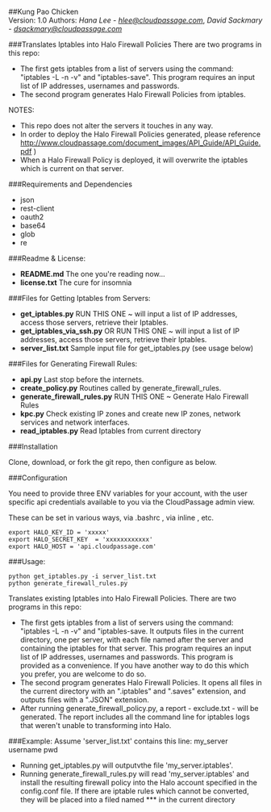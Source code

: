 ##Kung Pao Chicken  
Version: 1.0
Authors: *Hana Lee* - *hlee@cloudpassage.com*, *David Sackmary* - *dsackmary@cloudpassage.com*

###Translates Iptables into Halo Firewall Policies
There are two programs in this repo:  
* The first gets iptables from a list of servers using the command: "iptables -L -n -v" and "iptables-save".  This program requires an input list of IP addresses, usernames and passwords.  
* The second program generates Halo Firewall Policies from iptables.

NOTES:  
* This repo does not alter the servers it touches in any way.
* In order to deploy the Halo Firewall Policies generated, please reference http://www.cloudpassage.com/document_images/API_Guide/API_Guide.pdf )
* When a Halo Firewall Policy is deployed, it will overwrite the iptables which is current on that server.

###Requirements and Dependencies
* json
* rest-client
* oauth2
* base64
* glob
* re

###Readme & License:
* **README.md**   The one you're reading now...
* **license.txt**   The cure for insomnia

###Files for Getting Iptables from Servers:
* **get_iptables.py**  RUN THIS ONE ~ will input a list of IP addresses, access those servers, retrieve their Iptables.
* **get_iptables_via_ssh.py**  OR RUN THIS ONE ~ will input a list of IP addresses, access those servers, retrieve their Iptables. 
* **server_list.txt**  Sample input file for get_iptables.py  (see usage below)

###Files for Generating Firewall Rules:

* **api.py**   Last stop before the internets.
* **create_policy.py**   Routines called by generate_firewall_rules.
* **generate_firewall_rules.py**   RUN THIS ONE ~ Generate Halo Firewall Rules
* **kpc.py**   Check existing IP zones and create new IP zones, network services and network interfaces. 
* **read_iptables.py**   Read Iptables from current directory

###Installation 

Clone, download, or fork the git repo, then configure as below.

###Configuration

You need to provide three ENV variables for your account, with the user specific api credentials
available to you via the  CloudPassage admin view.

These can be set in various ways, via .bashrc , via inline , etc. 
```
export HALO_KEY_ID = 'xxxxx'
export HALO_SECRET_KEY  = 'xxxxxxxxxxxx'
export HALO_HOST = 'api.cloudpassage.com'
```

###Usage:
```
python get_iptables.py -i server_list.txt 
python generate_firewall_rules.py  
```

Translates existing Iptables into Halo Firewall Policies.  There are two programs in this repo:  
* The first gets iptables from a list of servers using the command: "iptables -L -n -v" and "iptables-save.  It outputs files in the current directory, one per server, with each file named after the server and containing the iptables for that server.  This program requires an input list of IP addresses, usernames and passwords.  This program is provided as a convenience. If you have another way to do this which you prefer, you are welcome to do so.  
* The second program generates Halo Firewall Policies.  It opens all files in the current directory with an ".iptables" and ".saves" extension, and outputs files with a ".JSON" extension.
* After running generate_firewall_policy.py, a report - exclude.txt - will be generated. The report includes all the command line for iptables logs that weren't unable to transforming into Halo.

###Example:
Assume 'server_list.txt' contains this line:  my_server username pwd
- Running get_iptables.py will outputvthe file 'my_server.iptables'.
- Running generate_firewall_rules.py will read 'my_server.iptables' and install the resulting firewall policy into the Halo account specified in the config.conf file.  If there are iptable rules which cannot be converted, they will be placed into a filed named *** in the current directory

